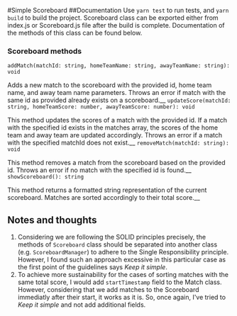 #Simple Scoreboard
##Documentation
Use `yarn test` to run tests, and `yarn build` to build the project. Scoreboard class can be exported either from index.js or Scoreboard.js file after the build is complete. Documentation of the methods of this class can be found below.

### Scoreboard methods
`addMatch(matchId: string, homeTeamName: string, awayTeamName: string): void`

Adds a new match to the scoreboard with the provided id, home team name, and away team name parameters. Throws an error if match with the same id as provided already exists on a scoreboard.__
`updateScore(matchId: string, homeTeamScore: number, awayTeamScore: number): void`

This method updates the scores of a match with the provided id. If a match with the specified id exists in the matches array, the scores of the home team and away team are updated accordingly. Throws an error if a match with the specified matchId does not exist.__
`removeMatch(matchId: string): void`

This method removes a match from the scoreboard based on the provided id. Throws an error if no match with the specified id is found.__
`showScoreboard(): string`

This method returns a formatted string representation of the current scoreboard. Matches are sorted accordingly to their total score.__

## Notes and thoughts
1) Considering we are following the SOLID principles precisely, the methods of `Scoreboard` class should be separated into another class (e.g. `ScoreboardManager`) to adhere to the Single Responsibility principle. However, I found such an approach excessive in this particular case as the first point of the guidelines says *Keep it simple*. 
2) To achieve more sustainability for the cases of sorting matches with the same total score, I would add `startTimestamp` field to the Match class. However, considering that we add matches to the Scoreboard immediatly after their start, it works as it is. So, once again, I've tried to *Keep it simple* and not add additional fields.
